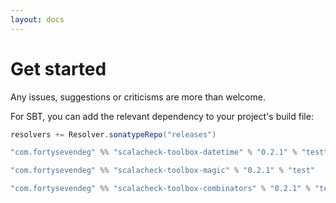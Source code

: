 ```yaml
---
layout: docs
---
```


# Get started

Any issues, suggestions or criticisms are more than welcome.

For SBT, you can add the relevant dependency to your project's build file:

```scala
resolvers += Resolver.sonatypeRepo("releases")

"com.fortysevendeg" %% "scalacheck-toolbox-datetime" % "0.2.1" % "test"

"com.fortysevendeg" %% "scalacheck-toolbox-magic" % "0.2.1" % "test"

"com.fortysevendeg" %% "scalacheck-toolbox-combinators" % "0.2.1" % "test"
```
